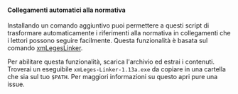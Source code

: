 
#### Collegamenti automatici alla normativa

Installando un comando aggiuntivo puoi permettere a questi script di
trasformare automaticamente i riferimenti alla normativa in
collegamenti che i lettori possono seguire facilmente. Questa
funzionalità è basata sul comando
[xmLegesLinker](http://www.ittig.cnr.it/lab/xmleges/xmlegeslinker/).

Per abilitare questa funzionalità, scarica l'archivio ed estrai i
contenuti. Troverai un eseguibile `xmLeges-Linker-1.13a.exe` da
copiare in una cartella che sia sul tuo `$PATH`. Per maggiori
informazioni su questo apri pure una issue.

